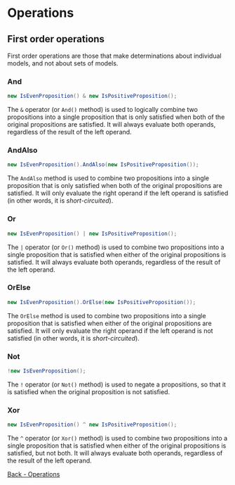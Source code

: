 ﻿# Operations


## First order operations

First order operations are those that make determinations about individual models, and not about sets of models.

### And
```csharp
new IsEvenProposition() & new IsPositiveProposition();
```
The `&` operator (or `And()` method) is used to logically combine two propositions into a single proposition
that is only satisfied when both of the original propositions are satisfied.
It will always evaluate both operands, regardless of the result of the left operand.

### AndAlso
```csharp
new IsEvenProposition().AndAlso(new IsPositiveProposition());
```
The `AndAlso` method is used to combine two propositions into a single proposition that is only satisfied
when both of the original propositions are satisfied.
It will only evaluate the right operand if the left operand is satisfied (in other words, it is _short-circuited_).

### Or
```csharp
new IsEvenProposition() | new IsPositiveProposition();
```
The `|` operator (or `Or()` method) is used to combine two propositions into a single proposition that is
satisfied when either
of the original propositions is satisfied.
It will always evaluate both operands, regardless of the result of the left operand.

### OrElse
```csharp
new IsEvenProposition().OrElse(new IsPositiveProposition());
```
The `OrElse` method is used to combine two propositions into a single proposition that is satisfied when
either of the original propositions are satisfied.
It will only evaluate the right operand if the left operand is not satisfied (in other words, it is _short-circuited_).

### Not
```csharp
!new IsEvenProposition();
```
The `!` operator (or `Not()` method) is used to negate a propositions, so that it is satisfied when the original
proposition is not satisfied.

### Xor
```csharp
new IsEvenProposition() ^ new IsPositiveProposition();
```
The `^` operator (or `Xor()` method) is used to combine two propositions into a single proposition that is
satisfied when either of the original propositions is satisfied, but not both.
It will always evaluate both operands, regardless of the result of the left operand.

<div style="display: flex; justify-content: left">
  <a href="./7.Compositions.md">Back - Operations</a>
</div>